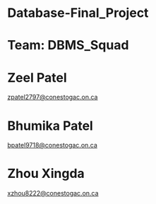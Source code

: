 # Database-Final_Project

# Team: DBMS_Squad

# Zeel Patel
zpatel2797@conestogac.on.ca

# Bhumika Patel
bpatel9718@conestogac.on.ca

# Zhou Xingda
xzhou8222@conestogac.on.ca
